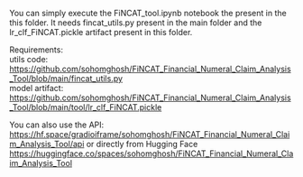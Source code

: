 You can simply execute the FiNCAT_tool.ipynb notebook the present in the this folder. It needs fincat_utils.py present in the main folder and the lr_clf_FiNCAT.pickle artifact present in this folder.

Requirements: <br>
utils code: https://github.com/sohomghosh/FiNCAT_Financial_Numeral_Claim_Analysis_Tool/blob/main/fincat_utils.py <br>
model artifact: https://github.com/sohomghosh/FiNCAT_Financial_Numeral_Claim_Analysis_Tool/blob/main/tool/lr_clf_FiNCAT.pickle


You can also use the API: https://hf.space/gradioiframe/sohomghosh/FiNCAT_Financial_Numeral_Claim_Analysis_Tool/api or directly from Hugging Face https://huggingface.co/spaces/sohomghosh/FiNCAT_Financial_Numeral_Claim_Analysis_Tool
